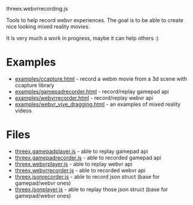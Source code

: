 threex.webvrrecording.js

Tools to help record webvr experiences. The goal is to be able to create 
nice looking mixed reality movies.

It is very much a work in progress, maybe it can help others :)


# Examples
- [examples/ccapture.html](https://github.com/jeromeetienne/recording-webvr/blob/master/examples/ccapture.html) - record a webm movie from a 3d scene with ccapture library
- [examples/gamepadrecorder.html](https://github.com/jeromeetienne/recording-webvr/blob/master/examples/gamepadrecorder.html) - record/replay gamepad api
- [examples/webvrrecorder.html](https://github.com/jeromeetienne/recording-webvr/blob/master/examples/webvrrecorder.html) - record/replay webvr api
- [examples/webvr_vive_dragging.html](https://github.com/jeromeetienne/recording-webvr/blob/master/examples/webvr_vive_dragging.html) - an examples of mixed reality videos


# Files
- [threex.gamepadplayer.js](https://github.com/jeromeetienne/recording-webvr/blob/master/threex.gamepadplayer.js) - able to replay gamepad api
- [threex.gamepadrecorder.js](https://github.com/jeromeetienne/recording-webvr/blob/master/threex.gamepadrecorder.js) - able to recorded gamepad api
- [threex.webvrplayer.js](https://github.com/jeromeetienne/recording-webvr/blob/master/threex.webvrplayer.js) - able to replay webvr api
- [threex.webvrrecorder.js](https://github.com/jeromeetienne/recording-webvr/blob/master/threex.webvrrecorder.js) - able to recorded webvr api
- [threex.jsonrecorder.js](https://github.com/jeromeetienne/recording-webvr/blob/master/threex.jsonrecorder.js) - able to record json struct (base for gamepad/webvr ones)
- [threex.jsonplayer.js](https://github.com/jeromeetienne/recording-webvr/blob/master/threex.jsonplayer.js) - able to replay those json struct (base for gamepad/webvr ones)
